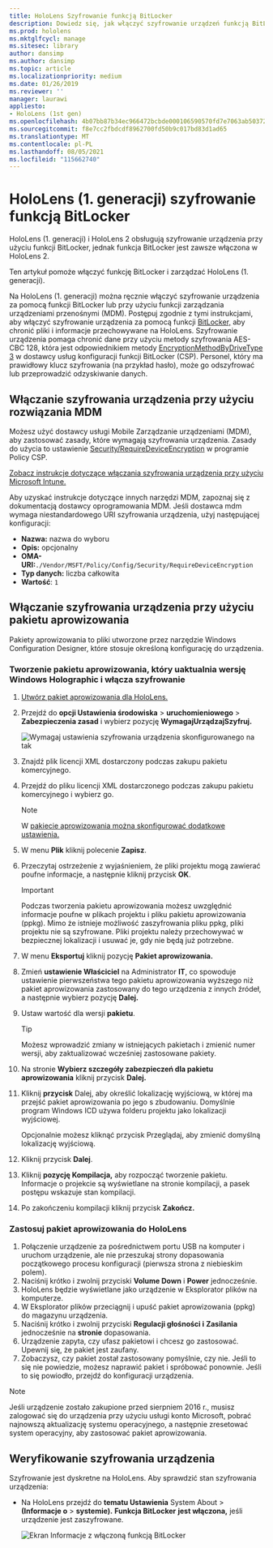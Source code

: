 ```yaml
---
title: HoloLens Szyfrowanie funkcją BitLocker
description: Dowiedz się, jak włączyć szyfrowanie urządzeń funkcją BitLocker w celu ochrony plików przechowywanych na urządzeniach HoloLens rzeczywistości mieszanej.
ms.prod: hololens
ms.mktglfcycl: manage
ms.sitesec: library
author: dansimp
ms.author: dansimp
ms.topic: article
ms.localizationpriority: medium
ms.date: 01/26/2019
ms.reviewer: ''
manager: laurawi
appliesto:
- HoloLens (1st gen)
ms.openlocfilehash: 4b07bb87b34ec966472bcbde000106590570fd7e7063ab503724884fa266bb34
ms.sourcegitcommit: f8e7cc2fbdcdf8962700fd50b9c017bd83d1ad65
ms.translationtype: MT
ms.contentlocale: pl-PL
ms.lasthandoff: 08/05/2021
ms.locfileid: "115662740"
---
```

# <a name="hololens-1st-gen-bitlocker-encryption"></a>HoloLens (1. generacji) szyfrowanie funkcją BitLocker

HoloLens (1. generacji) i HoloLens 2 obsługują szyfrowanie urządzenia przy użyciu funkcji BitLocker, jednak funkcja BitLocker jest zawsze włączona w HoloLens 2.

Ten artykuł pomoże włączyć funkcję BitLocker i zarządzać HoloLens (1. generacji).

Na HoloLens (1. generacji) można ręcznie włączyć szyfrowanie urządzenia za pomocą funkcji BitLocker lub przy użyciu funkcji zarządzania urządzeniami przenośnymi (MDM). Postępuj zgodnie z tymi instrukcjami, aby włączyć szyfrowanie urządzenia za pomocą funkcji [BitLocker,](/windows/security/information-protection/bitlocker/bitlocker-device-encryption-overview-windows-10#bitlocker-device-encryption) aby chronić pliki i informacje przechowywane na HoloLens. Szyfrowanie urządzenia pomaga chronić dane przy użyciu metody szyfrowania AES-CBC 128, która jest odpowiednikiem metody [EncryptionMethodByDriveType 3](/windows/client-management/mdm/bitlocker-csp#encryptionmethodbydrivetype) w dostawcy usług konfiguracji funkcji BitLocker (CSP). Personel, który ma prawidłowy klucz szyfrowania (na przykład hasło), może go odszyfrować lub przeprowadzić odzyskiwanie danych.

## <a name="enable-device-encryption-using-mdm"></a>Włączanie szyfrowania urządzenia przy użyciu rozwiązania MDM

Możesz użyć dostawcy usługi Mobile Zarządzanie urządzeniami (MDM), aby zastosować zasady, które wymagają szyfrowania urządzenia. Zasady do użycia to ustawienie [Security/RequireDeviceEncryption](/windows/client-management/mdm/policy-csp-security#security-requiredeviceencryption) w programie Policy CSP.

[Zobacz instrukcje dotyczące włączania szyfrowania urządzenia przy użyciu Microsoft Intune.](/intune/compliance-policy-create-windows#windows-holographic-for-business)

Aby uzyskać instrukcje dotyczące innych narzędzi MDM, zapoznaj się z dokumentacją dostawcy oprogramowania MDM. Jeśli dostawca mdm wymaga niestandardowego URI szyfrowania urządzenia, użyj następującej konfiguracji:

- **Nazwa:** nazwa do wyboru
- **Opis:** opcjonalny
- **OMA-URI:**`./Vendor/MSFT/Policy/Config/Security/RequireDeviceEncryption`
- **Typ danych:** liczba całkowita
- **Wartość**: `1`

## <a name="enable-device-encryption-using-a-provisioning-package"></a>Włączanie szyfrowania urządzenia przy użyciu pakietu aprowizowania

Pakiety aprowizowania to pliki utworzone przez narzędzie Windows Configuration Designer, które stosuje określoną konfigurację do urządzenia. 

### <a name="create-a-provisioning-package-that-upgrades-the-windows-holographic-edition-and-enables-encryption"></a>Tworzenie pakietu aprowizowania, który uaktualnia wersję Windows Holographic i włącza szyfrowanie

1. [Utwórz pakiet aprowizowania dla HoloLens.](hololens-provisioning.md)
1. Przejdź do **opcji Ustawienia środowiska**  >  **uruchomieniowego**  >  **Zabezpieczenia zasad** i wybierz pozycję **WymagajUrządzajSzyfruj.**

    ![Wymagaj ustawienia szyfrowania urządzenia skonfigurowanego na tak](images/device-encryption.png)

1. Znajdź plik licencji XML dostarczony podczas zakupu pakietu komercyjnego.

1. Przejdź do pliku licencji XML dostarczonego podczas zakupu pakietu komercyjnego i wybierz go.
    > [!NOTE]
    > W [pakiecie aprowizowania można skonfigurować dodatkowe ustawienia.](hololens-provisioning.md)

1. W menu **Plik** kliknij polecenie **Zapisz**. 

1. Przeczytaj ostrzeżenie z wyjaśnieniem, że pliki projektu mogą zawierać poufne informacje, a następnie kliknij przycisk **OK**.

    > [!IMPORTANT]
    > Podczas tworzenia pakietu aprowizowania możesz uwzględnić informacje poufne w plikach projektu i pliku pakietu aprowizowania (ppkg). Mimo że istnieje możliwość zaszyfrowania pliku ppkg, pliki projektu nie są szyfrowane. Pliki projektu należy przechowywać w bezpiecznej lokalizacji i usuwać je, gdy nie będą już potrzebne.

1. W menu **Eksportuj** kliknij pozycję **Pakiet aprowizowania.**
1. Zmień **ustawienie Właściciel** na Administrator **IT**, co spowoduje ustawienie pierwszeństwa tego pakietu aprowizowania wyższego niż pakiet aprowizowania zastosowany do tego urządzenia z innych źródeł, a następnie wybierz pozycję **Dalej.**
1. Ustaw wartość dla wersji **pakietu**.

    > [!TIP]
    > Możesz wprowadzić zmiany w istniejących pakietach i zmienić numer wersji, aby zaktualizować wcześniej zastosowane pakiety.

1. Na stronie **Wybierz szczegóły zabezpieczeń dla pakietu aprowizowania** kliknij przycisk **Dalej.**
1. Kliknij **przycisk** Dalej, aby określić lokalizację wyjściową, w której ma przejść pakiet aprowizowania po jego s zbudowaniu. Domyślnie program Windows ICD używa folderu projektu jako lokalizacji wyjściowej.

    Opcjonalnie możesz kliknąć przycisk Przeglądaj, aby zmienić domyślną lokalizację wyjściową.

1. Kliknij przycisk **Dalej**.
1. Kliknij **pozycję Kompilacja,** aby rozpocząć tworzenie pakietu. Informacje o projekcie są wyświetlane na stronie kompilacji, a pasek postępu wskazuje stan kompilacji.
1. Po zakończeniu kompilacji kliknij przycisk **Zakończ.**

### <a name="apply-the-provisioning-package-to-hololens"></a>Zastosuj pakiet aprowizowania do HoloLens

1. Połączenie urządzenie za pośrednictwem portu USB na komputer i uruchom urządzenie, ale nie przeszukaj strony dopasowania początkowego procesu konfiguracji (pierwsza strona z niebieskim polem). 
1. Naciśnij krótko i zwolnij przyciski **Volume Down** i **Power** jednocześnie.
1. HoloLens będzie wyświetlane jako urządzenie w Eksplorator plików na komputerze.
1. W Eksplorator plików przeciągnij i upuść pakiet aprowizowania (ppkg) do magazynu urządzenia.
1. Naciśnij krótko i zwolnij przyciski **Regulacji głośności i** **Zasilania** jednocześnie na **stronie** dopasowania.
1. Urządzenie zapyta, czy ufasz pakietowi i chcesz go zastosować. Upewnij się, że pakiet jest zaufany.
1. Zobaczysz, czy pakiet został zastosowany pomyślnie, czy nie. Jeśli to się nie powiedzie, możesz naprawić pakiet i spróbować ponownie. Jeśli to się powiodło, przejdź do konfiguracji urządzenia.

> [!NOTE]
> Jeśli urządzenie zostało zakupione przed sierpniem 2016 r., musisz zalogować się do urządzenia przy użyciu usługi konto Microsoft, pobrać najnowszą aktualizację systemu operacyjnego, a następnie zresetować system operacyjny, aby zastosować pakiet aprowizowania.

## <a name="verify-device-encryption"></a>Weryfikowanie szyfrowania urządzenia

Szyfrowanie jest dyskretne na HoloLens. Aby sprawdzić stan szyfrowania urządzenia:

- Na HoloLens przejdź do **tematu Ustawienia** System About  >  **(Informacje o**  >  **systemie).** **Funkcja BitLocker** **jest włączona,** jeśli urządzenie jest zaszyfrowane. 

    ![Ekran Informacje z włączoną funkcją BitLocker](images/about-encryption.png)
